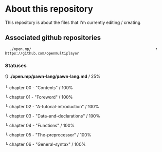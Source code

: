 # About this repository
This repository is about the files that I'm currently editing / creating.

## Associated github repositories

      ./open.mp/                                                         • https://github.com/openmultiplayer

### Statuses

🔃 **./open.mp/pawn-lang/pawn-lang.md**               /  25%

   └ chapter 00 - "Contents"                       /  100%
      
   └ chapter 01 - "Foreword"                       /  100%
      
   └ chapter 02 - "A-tutorial-introduction"        /  100%
   
   └ chapter 03 - "Data-and-declarations"          /  100%
   
   └ chapter 04 - "Functions"                      /  100%
   
   └ chapter 05 - "The-preprocessor"               /  100%
   
   └ chapter 06 - "General-syntax"                 /  100%
